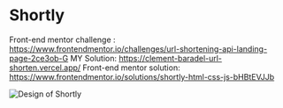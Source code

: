 # Shortly

Front-end mentor challenge : https://www.frontendmentor.io/challenges/url-shortening-api-landing-page-2ce3ob-G
MY Solution: https://clement-baradel-url-shorten.vercel.app/
Front-end mentor solution: https://www.frontendmentor.io/solutions/shortly-html-css-js-bHBtEVJJb

![Design of Shortly](https://res.cloudinary.com/dz209s6jk/image/upload/v1572259996/Challenges/katmpcijwnmclxyfw3wr.jpg)
